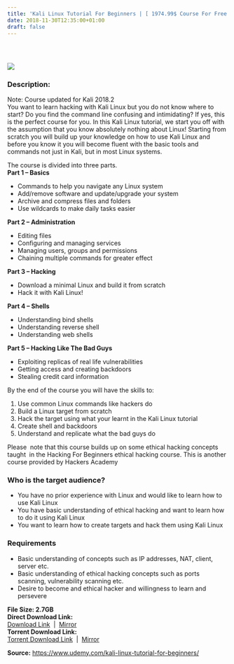 ```yaml
---
title: 'Kali Linux Tutorial For Beginners | [ 1974.99$ Course For Free ]'
date: 2018-11-30T12:35:00+01:00
draft: false
---
```


###  

[![](https://4.bp.blogspot.com/-v9FTNbrwsIA/XAEa070TQuI/AAAAAAAAASA/rdDuD31I5egSeXlffikRhhqoO-AxRhrIQCLcBGAs/s640/Kali-Linux-Tutorial-For-Beginners.jpg)](https://4.bp.blogspot.com/-v9FTNbrwsIA/XAEa070TQuI/AAAAAAAAASA/rdDuD31I5egSeXlffikRhhqoO-AxRhrIQCLcBGAs/s1600/Kali-Linux-Tutorial-For-Beginners.jpg)

### Description:

Note: Course updated for Kali 2018.2  
You want to learn hacking with Kali Linux but you do not know where to start? Do you find the command line confusing and intimidating? If yes, this is the perfect course for you. In this Kali Linux tutorial, we start you off with the assumption that you know absolutely nothing about Linux! Starting from scratch you will build up your knowledge on how to use Kali Linux and before you know it you will become fluent with the basic tools and commands not just in Kali, but in most Linux systems.  

The course is divided into three parts.  
**Part 1 – Basics**  

*   Commands to help you navigate any Linux system
*   Add/remove software and update/upgrade your system
*   Archive and compress files and folders
*   Use wildcards to make daily tasks easier

**Part 2 – Administration**  

*   Editing files
*   Configuring and managing services
*   Managing users, groups and permissions
*   Chaining multiple commands for greater effect

**Part 3 – Hacking**  

*   Download a minimal Linux and build it from scratch
*   Hack it with Kali Linux!

**Part 4 – Shells**  

*   Understanding bind shells
*   Understanding reverse shell
*   Understanding web shells

​**Part 5 – Hacking Like The Bad Guys**  

*   Exploiting replicas of real life vulnerabilities
*   Getting access and creating backdoors
*   Stealing credit card information

By the end of the course you will have the skills to:  

1.  Use common Linux commands like hackers do
2.  Build a Linux target from scratch
3.  Hack the target using what your learnt in the Kali Linux tutorial
4.  Create shell and backdoors
5.  Understand and replicate what the bad guys do

Please  note that this course builds up on some ethical hacking concepts taught  in the Hacking For Beginners ethical hacking course. This is another course provided by Hackers Academy  

### Who is the target audience?

*   You have no prior experience with Linux and would like to learn how to use Kali Linux
*   You have basic understanding of ethical hacking and want to learn how to do it using Kali Linux
*   You want to learn how to create targets and hack them using Kali Linux

### Requirements

*   Basic understanding of concepts such as IP addresses, NAT, client, server etc.
*   Basic understanding of ethical hacking concepts such as ports scanning, vulnerability scanning etc.
*   Desire to become and ethical hacker and willingness to learn and persevere

  
**File Size: 2.7GB**  
**Direct Download Link:**  
 [Download Link](https://oko.sh/KaliLinuxTutoriallink1)  |  [Mirror](https://oko.sh/KaliLinuxTutoriallink2)  
**Torrent Download Link:**  
 [Torrent Download Link](https://oko.sh/KaliLinuxTutorialtorrent1)  |  [Mirror](https://oko.sh/KaliLinuxTutorialtorrent2)  
  
**Source:** https://www.udemy.com/kali-linux-tutorial-for-beginners/